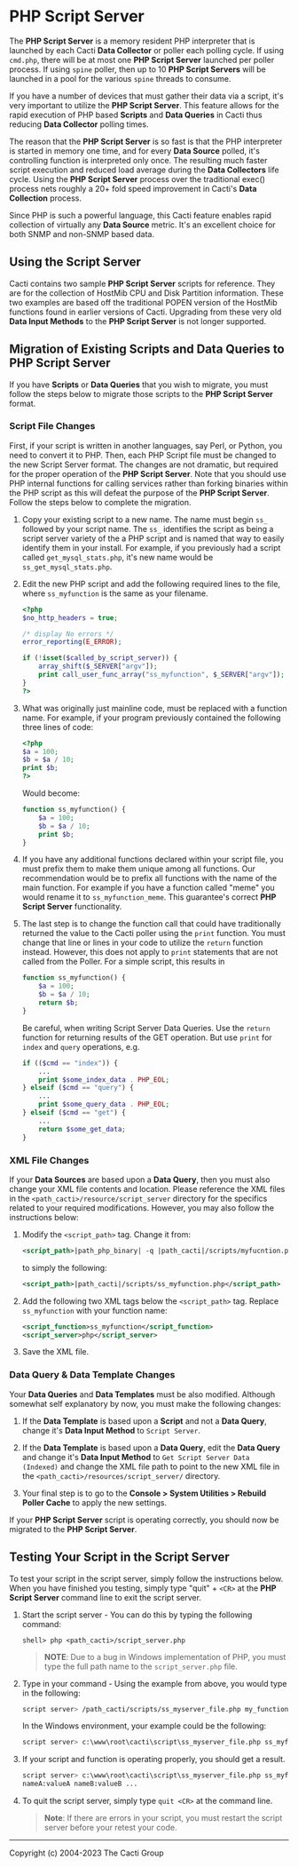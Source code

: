 # PHP Script Server

The **PHP Script Server** is a memory resident PHP interpreter that is launched
by each Cacti **Data Collector** or poller each polling cycle.  If using
`cmd.php`, there will be at most one **PHP Script Server** launched per poller
process.  If using `spine` poller, then up to 10 **PHP Script Servers** will be
launched in a pool for the various `spine` threads to consume.

If you have a number of devices that must gather their data via a script, it's
very important to utilize the **PHP Script Server**. This feature allows for the
rapid execution of PHP based **Scripts** and **Data Queries** in Cacti thus
reducing **Data Collector** polling times.

The reason that the **PHP Script Server** is so fast is that the PHP interpreter
is started in memory one time, and for every **Data Source** polled, it's
controlling function is interpreted only once. The resulting much faster script
execution and reduced load average during the **Data Collectors** life cycle.
Using the **PHP Script Server** process over the traditional exec() process nets
roughly a 20+ fold speed improvement in Cacti's **Data Collection** process.

Since PHP is such a powerful language, this Cacti feature enables rapid
collection of virtually any **Data Source** metric.  It's an excellent choice
for both SNMP and non-SNMP based data.

## Using the Script Server

Cacti contains two sample **PHP Script Server** scripts for reference. They are
for the collection of HostMib CPU and Disk Partition information. These two
examples are based off the traditional POPEN version of the HostMib functions
found in earlier versions of Cacti.  Upgrading from these very old **Data Input
Methods** to the **PHP Script Server** is not longer supported.

## Migration of Existing Scripts and Data Queries to PHP Script Server

If you have **Scripts** or **Data Queries** that you wish to migrate, you must
follow the steps below to migrate those scripts to the **PHP Script Server**
format.

### Script File Changes

First, if your script is written in another languages, say Perl, or Python, you
need to convert it to PHP.  Then, each PHP Script file must be changed to the
new Script Server format. The changes are not dramatic, but required for the
proper operation of the **PHP Script Server**. Note that you should use PHP
internal functions for calling services rather than forking binaries within the
PHP script as this will defeat the purpose of the **PHP Script Server**.  Follow
the steps below to complete the migration.

1. Copy your existing script to a new name. The name must begin `ss_` followed
   by your script name. The `ss_` identifies the script as being a script server
   variety of the a PHP script and is named that way to easily identify them in
   your install. For example, if you previously had a script called
   `get_mysql_stats.php`, it's new name would be `ss_get_mysql_stats.php`.

2. Edit the new PHP script and add the following required lines to the file,
   where `ss_myfunction` is the same as your filename.

   ```php
   <?php
   $no_http_headers = true;

   /* display No errors */
   error_reporting(E_ERROR);

   if (!isset($called_by_script_server)) {
       array_shift($_SERVER["argv"]);
       print call_user_func_array("ss_myfunction", $_SERVER["argv"]);
   }
   ?>
   ```

3. What was originally just mainline code, must be replaced with a function
   name. For example, if your program previously contained the following three
   lines of code:

   ```php
   <?php
   $a = 100;
   $b = $a / 10;
   print $b;
   ?>
   ```

   Would become:

   ```php
   function ss_myfunction() {
       $a = 100;
       $b = $a / 10;
       print $b;
   }
   ```

4. If you have any additional functions declared within your script file, you
   must prefix them to make them unique among all functions. Our recommendation
   would be to prefix all functions with the name of the main function. For
   example if you have a function called "meme" you would rename it to
   `ss_myfunction_meme`. This guarantee's correct **PHP Script Server**
   functionality.

5. The last step is to change the function call that could have traditionally
   returned the value to the Cacti poller using the `print` function. You must
   change that line or lines in your code to utilize the `return` function
   instead. However, this does not apply to `print` statements that are not
   called from the Poller. For a simple script, this results in

   ```php
   function ss_myfunction() {
       $a = 100;
       $b = $a / 10;
       return $b;
   }
   ```

   Be careful, when writing Script Server Data Queries. Use the `return`
   function for returning results of the GET operation. But use `print` for
   `index` and `query` operations, e.g.

   ```php
   if (($cmd == "index")) {
       ...
       print $some_index_data . PHP_EOL;
   } elseif ($cmd == "query") {
       ...
       print $some_query_data . PHP_EOL;
   } elseif ($cmd == "get") {
       ...
       return $some_get_data;
   }
   ```

### XML File Changes

If your **Data Sources** are based upon a **Data Query**, then you must also
change your XML file contents and location. Please reference the XML files in
the `<path_cacti>/resource/script_server` directory for the specifics related to
your required modifications. However, you may also follow the instructions
below:

1. Modify the `<script_path>` tag. Change it from:

   ```xml
   <script_path>|path_php_binary| -q |path_cacti|/scripts/myfucntion.php</script_path>
   ```

   to simply the following:

   ```xml
   <script_path>|path_cacti|/scripts/ss_myfunction.php</script_path>
   ```

2. Add the following two XML tags below the `<script_path>` tag. Replace
   `ss_myfunction` with your function name:

    ```xml
    <script_function>ss_myfunction</script_function>
    <script_server>php</script_server>
    ```

3. Save the XML file.

### Data Query & Data Template Changes

Your **Data Queries** and **Data Templates** must be also modified. Although
somewhat self explanatory by now, you must make the following changes:

1. If the **Data Template** is based upon a **Script** and not a **Data Query**,
   change it's **Data Input Method** to `Script Server`.

2. If the **Data Template** is based upon a **Data Query**, edit the **Data
   Query** and change it's **Data Input Method** to `Get Script Server Data
   (Indexed)` and change the XML file path to point to the new XML file in the
   `<path_cacti>/resources/script_server/` directory.

3. Your final step is to go to the **Console > System Utilities > Rebuild Poller
   Cache** to apply the new settings.

If your **PHP Script Server** script is operating correctly, you should now be
migrated to the **PHP Script Server**.

## Testing Your Script in the Script Server

To test your script in the script server, simply follow the instructions below.
When you have finished you testing, simply type "quit" + `<CR>` at the **PHP
Script Server** command line to exit the script server.

1. Start the script server - You can do this by typing the following command:

   ```console
   shell> php <path_cacti>/script_server.php
   ```

   > **NOTE**: Due to a bug in Windows implementation of PHP, you must type the
   > full path name to the `script_server.php` file.

2. Type in your command - Using the example from above, you would type in the
   following:

   ```sh
   script server> /path_cacti/scripts/ss_myserver_file.php my_function argument1 argument2 ...
   ```

   In the Windows environment, your example could be the following:

   ```sh
   script server> c:\www\root\cacti\script\ss_myserver_file.php ss_myfunction argument1 argument2 ...
   ```

3. If your script and function is operating properly, you should get a result.

   ```sh
   script server> c:\www\root\cacti\script\ss_myserver_file.php ss_myfunction argument1 argument2 ...
   nameA:valueA nameB:valueB ...
   ```

4. To quit the script server, simply type `quit <CR>` at the command line.

   > **Note**: If there are errors in your script, you must restart the script
   > server before your retest your code.

---
Copyright (c) 2004-2023 The Cacti Group
